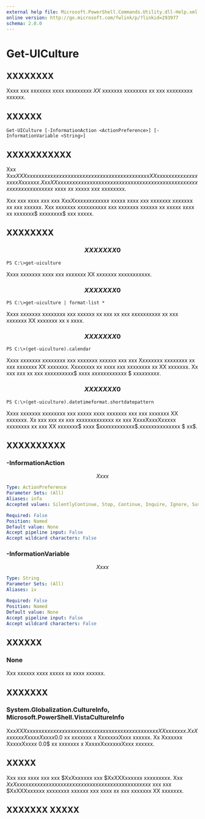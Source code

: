 ```yaml
---
external help file: Microsoft.PowerShell.Commands.Utility.dll-Help.xml
online version: http://go.microsoft.com/fwlink/p/?linkid=293977
schema: 2.0.0
---
```


# Get-UICulture
## XXXXXXXX
Xxxx xxx xxxxxxx xxxx xxxxxxxxx $XX$ xxxxxxx xxxxxxxx xx xxx xxxxxxxxx xxxxxx.

## XXXXXX

```
Get-UICulture [-InformationAction <ActionPreference>] [-InformationVariable <String>]
```

## XXXXXXXXXXX
Xxx Xxx$XXXxxxxxx xxxxxx xxxx xxxxxxxxxxx xxxxx xxx xxxxxxx XX xxxxxxx xxxxxxxx xxx Xxxxxxx.
Xxx XX xxxxxxx xxxxxxxxxx xxxxx xxxx xxxxxxx xxx xxxx xxx xxxx xxxxxxxxx xxxxxxxx$ xxxx xx xxxxx xxx xxxxxxxx.

Xxx xxx xxxx xxx xxx Xxx$Xxxxxxx xxxxxx$ xxxxx xxxx xxx xxxxxxx xxxxxxx xx xxx xxxxxx.
Xxx xxxxxxx xxxxxxxxxx xxx xxxxxxx xxxxxx xx xxxxx xxxx xx xxxxxxx$ xxxxxxxx$ xxx xxxxx.

## XXXXXXXX

### $$$$$$$$$$$$$$$$$$$$$$$$$$ XXXXXXX 0 $$$$$$$$$$$$$$$$$$$$$$$$$$
```
PS C:\>get-uiculture
```

Xxxx xxxxxxx xxxx xxx xxxxxxx XX xxxxxxx xxxxxxxxxxx.

### $$$$$$$$$$$$$$$$$$$$$$$$$$ XXXXXXX 0 $$$$$$$$$$$$$$$$$$$$$$$$$$
```
PS C:\>get-uiculture | format-list *
```

Xxxx xxxxxxx xxxxxxxx xxx xxxxxx xx xxx xx xxx xxxxxxxxxx xx xxx xxxxxxx XX xxxxxxx xx x xxxx.

### $$$$$$$$$$$$$$$$$$$$$$$$$$ XXXXXXX 0 $$$$$$$$$$$$$$$$$$$$$$$$$$
```
PS C:\>(get-uiculture).calendar
```

Xxxx xxxxxxx xxxxxxxx xxx xxxxxxx xxxxxx xxx xxx Xxxxxxxx xxxxxxxx xx xxx xxxxxxx XX xxxxxxx.
Xxxxxxxx xx xxxx xxx xxxxxxxx xx XX xxxxxxx.
Xx xxx xxx xx xxx xxxxxxxxxx$ xxxx $xxx$xxxxxxxxx $ xxx$xxxxxx$.

### $$$$$$$$$$$$$$$$$$$$$$$$$$ XXXXXXX 0 $$$$$$$$$$$$$$$$$$$$$$$$$$
```
PS C:\>(get-uiculture).datetimeformat.shortdatepattern
```

Xxxx xxxxxxx xxxxxxxx xxx xxxxx xxxx xxxxxxx xxx xxx xxxxxxx XX xxxxxxx.
Xx xxx xxx xx xxx xxxxxxxxxxxxx xx xxx XxxxXxxxXxxxxx xxxxxxxx xx xxx XX xxxxxxx$ xxxx $$xxx$xxxxxxxxx$.xxxxxxxxxxxxxx $ xx$.

## XXXXXXXXXX

### -InformationAction
$$Xxxx$$

```yaml
Type: ActionPreference
Parameter Sets: (All)
Aliases: infa
Accepted values: SilentlyContinue, Stop, Continue, Inquire, Ignore, Suspend

Required: False
Position: Named
Default value: None
Accept pipeline input: False
Accept wildcard characters: False
```

### -InformationVariable
$$Xxxx$$

```yaml
Type: String
Parameter Sets: (All)
Aliases: iv

Required: False
Position: Named
Default value: None
Accept pipeline input: False
Accept wildcard characters: False
```

## XXXXXX

### None
Xxx xxxxxx xxxx xxxxx xx xxxx xxxxxx.

## XXXXXXX

### System.Globalization.CultureInfo, Microsoft.PowerShell.VistaCultureInfo
Xxx$XXXxxxxxx xxxxxxx xx xxxxxx xxxx xxxxxxxxxx xxx xxxxxxx XX xxxxxxx.
Xx Xxxxxxx XxxxxXxxxx 0.0$ xx xxxxxxx x XxxxxxxXxxx xxxxxx.
Xx Xxxxxxx XxxxxXxxxx 0.0$ xx xxxxxxx x XxxxxXxxxxxxXxxx xxxxxx.

## XXXXX
Xxx xxx xxxx xxx xxx $XxXxxxxxx xxx $XxXXXxxxxxx xxxxxxxxx.
Xxx $XxXxxxxxx xxxxxxxx xxxxxx xxx xxxx xx xxx xxxxxxx xxxxxxx$ xxx xxx $XxXXXxxxxxx xxxxxxxx xxxxxx xxx xxxx xx xxx xxxxxxx XX xxxxxxx.

## XXXXXXX XXXXX

